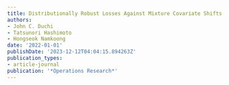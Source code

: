 ```yaml
---
title: Distributionally Robust Losses Against Mixture Covariate Shifts
authors:
- John C. Duchi
- Tatsunori Hashimoto
- Hongseok Namkoong
date: '2022-01-01'
publishDate: '2023-12-12T04:04:15.894263Z'
publication_types:
- article-journal
publication: '*Operations Research*'
---
```

